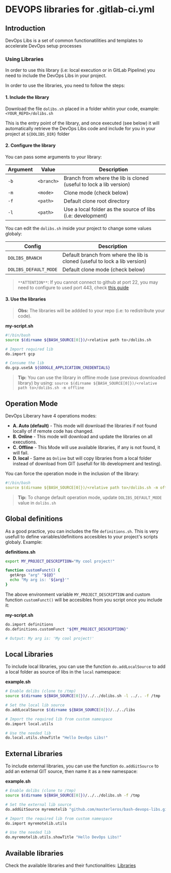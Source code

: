 # DEVOPS libraries for .gitlab-ci.yml #

## Introduction
DevOps Libs is a set of common functionatilities and templates to accelerate DevOps setup processes

### Using Libraries
In order to use this library (i.e: local execution or in GitLab Pipeline) you need to include the DevOps Libs in your project.

In order to use the libraries, you need to follow the steps:

#### 1. Include the library
Download the file `dolibs.sh` placed in a folder whitin your code, example: `<YOUR_REPO>/dolibs.sh`

This is the entry point of the library, and once executed (see below) it will automatically retrieve the DevOps Libs code and include for you in your project at `${DOLIBS_DIR}` folder

#### 2. Configure the library

You can pass some arguments to your library:

|Argument|Value|Description|
|-|-|-|
|`-b`|`<branch>`|Branch from where the lib is cloned (useful to lock a lib version)|
|`-m`|`<mode>`|Clone mode (check below)|
|`-f`|`<path>`|Default clone root directory|
|`-l`|`<path>`|Use a local folder as the source of libs (i.e: development)|

You can edit the `dolibs.sh` inside your project to change some values globaly:

|Config|Description|
|-|-|
|`DOLIBS_BRANCH`|Default branch from where the lib is cloned (useful to lock a lib version)|
|`DOLIBS_DEFAULT_MODE`|Default clone mode (check below)|

> `**ATTENTION**`: If you cannot connect to github at port 22, you may need to configure to used port 443, check [this guide](https://help.github.com/en/github/authenticating-to-github/using-ssh-over-the-https-port)

#### 3. Use the libraries
> **Obs:** The libraries will be addded to your repo (i.e: to redistribute your code).

**my-script.sh**
``` sh
#!/bin/bash
source $(dirname ${BASH_SOURCE[0]})/<relative path to>/dolibs.sh

# Import required lib
do.import gcp

# Consume the lib
do.gcp.useSA ${GOOGLE_APPLICATION_CREDENTIALS}
```

> **Tip:** You can use the library in offline mode (use previous downloaded library) by using: `source $(dirname ${BASH_SOURCE[0]})/<relative path to>/dolibs.sh -m offline`

## Operation Mode
DevOps Liberary have 4 operations modes:

  - **A. Auto (default)** - This mode will download the libraries if not found locally of if remote code has changed.
  - **B. Online** - This mode will download and update the libraries on all executions.
  - **C. Offline** - This Mode will use available libraries, if any is not found, it will fail.
  - **D. local** - Same as `Online` but will copy libraries from a local folder instead of download from GIT (usefull for lib development and testing).

You can force the operation mode in the inclusion of the library:
``` yaml
#!/bin/bash
source $(dirname ${BASH_SOURCE[0]})/<relative path to>/dolibs.sh -m offline # or online
```
> **Tip:** To change default operation mode, update `DOLIBS_DEFAULT_MODE` value in `dolibs.sh`

## Global definitions
As a good practice, you can includes the file `definitions.sh`. This is very usefull to define variables/definitions accesibles to your project's scripts globaly. Example:

**definitions.sh**
``` sh
export MY_PROJECT_DESCRIPTION="My cool project!"

function customFunct() {
  getArgs "arg" "${@}"
  echo "My arg is: '${arg}'"
}
```

The above environment variable `MY_PROJECT_DESCRIPTION` and custom function `customFunct()` will be accesibles from you script once you include it:

**my-script.sh**
``` sh
do.import definitions
do.definitions.customFunct "${MY_PROJECT_DESCRIPTION}"

# Output: My arg is: 'My cool project!'
```

## Local Libraries

To include local libraries, you can use the function `do.addLocalSource` to add a local folder as source of libs in the `local` namespace:

**example.sh**
``` sh
# Enable dolibs (clone to /tmp)
source $(dirname ${BASH_SOURCE[0]})/../../dolibs.sh -l ../.. -f /tmp

# Set the local lib source
do.addLocalSource $(dirname ${BASH_SOURCE[0]})/../../libs

# Import the required lib from custom namespace
do.import local.utils

# Use the needed lib
do.local.utils.showTitle "Hello DevOps Libs!"
```

## External Libraries

To include external libraries, you can use the function `do.addGitSource` to add an external GIT source, then name it as a new namespace:

**example.sh**
``` sh
# Enable dolibs (clone to /tmp)
source $(dirname ${BASH_SOURCE[0]})/../../dolibs.sh -f /tmp

# Set the external lib source
do.addGitSource myremotelib "github.com/masterleros/bash-devops-libs.git" master

# Import the required lib from custom namespace
do.import myremotelib.utils

# Use the needed lib
do.myremotelib.utils.showTitle "Hello DevOps Libs!"
```

## Available libraries
Check the available libraries and their functionalities: [Libraries](libs/README.md)
